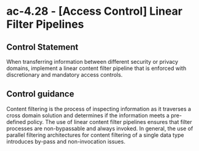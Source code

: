 # ac-4.28 - \[Access Control\] Linear Filter Pipelines

## Control Statement

When transferring information between different security or privacy domains, implement a linear content filter pipeline that is enforced with discretionary and mandatory access controls.

## Control guidance

Content filtering is the process of inspecting information as it traverses a cross domain solution and determines if the information meets a pre-defined policy. The use of linear content filter pipelines ensures that filter processes are non-bypassable and always invoked. In general, the use of parallel filtering architectures for content filtering of a single data type introduces by-pass and non-invocation issues.
